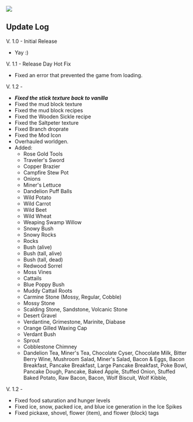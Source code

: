 ![](https://github.com/l1nkl3/ValleyCraft/blob/gh-pages/wiki-images/banner_update.png)

## Update Log

V. 1.0 - Initial Release
  * Yay :)

V. 1.1 - Release Day Hot Fix
  * Fixed an error that prevented the game from loading.

V. 1.2 - 
  * ***Fixed the stick texture back to vanilla***
  * Fixed the mud block texture
  * Fixed the mud block recipes
  * Fixed the Wooden Sickle recipe
  * Fixed the Saltpeter texture
  * Fixed Branch droprate
  * Fixed the Mod Icon
  * Overhauled worldgen.
  * Added:
     * Rose Gold Tools
     * Traveler's Sword
     * Copper Brazier
     * Campfire Stew Pot
     * Onions
     * Miner's Lettuce
     * Dandelion Puff Balls
     * Wild Potato
     * Wild Carrot
     * Wild Beet
     * Wild Wheat
     * Weaping Swamp Willow
     * Snowy Bush
     * Snowy Rocks
     * Rocks
     * Bush (alive)
     * Bush (tall, alive)
     * Bush (tall, dead)
     * Redwood Sorrel
     * Moss Vines
     * Cattails
     * Blue Poppy Bush
     * Muddy Cattail Roots
     * Carmine Stone (Mossy, Regular, Cobble)
     * Mossy Stone
     * Scalding Stone, Sandstone, Volcanic Stone
     * Desert Gravel
     * Verdantine, Grimestone, Marinite, Diabase
     * Orange Gilled Waxing Cap
     * Verdant Bush
     * Sprout
     * Cobblestone Chimney
     * Dandelion Tea, Miner's Tea, Chocolate Cyser, Chocolate Milk, Bitter Berry Wine, Mushroom Salad, Miner's Salad, Bacon & Eggs, Bacon Breakfast, Pancake Breakfast, Large Pancake Breakfast, Poke Bowl, Pancake Dough, Pancake, Baked Apple, Stuffed Onion, Stuffed Baked Potato, Raw Bacon, Bacon, Wolf Biscuit, Wolf Kibble,

V. 1.2 - 
 *  Fixed food saturation and hunger levels
 *  Fixed ice, snow, packed ice, and blue ice generation in the Ice Spikes
 *  Fixed pickaxe, shovel, flower (item), and flower (block) tags
